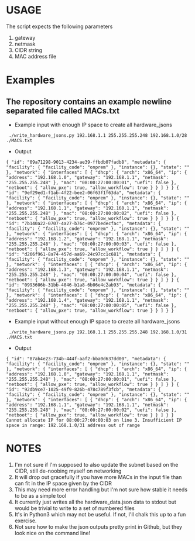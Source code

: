 # USAGE

The script expects the following parameters
1. gateway
2. netmask
3. CIDR string
4. MAC address file

# Examples

## The repository contains an example newline separated file called MACs.txt

- Example input with enough IP space to create all hardware_jsons

` ./write_hardware_jsons.py 192.168.1.1 255.255.255.248 192.168.1.0/28 ./MACS.txt`

- Output

`{
  "id": "09a71298-9013-4234-ae39-ffbdb07fadb8",
  "metadata": {
    "facility": {
      "facility_code": "onprem"
    },
    "instance": {},
    "state": ""
  },
  "network": {
    "interfaces": [
      {
        "dhcp": {
          "arch": "x86_64",
          "ip": {
            "address": "192.168.1.0",
            "gateway": "192.168.1.1",
            "netmask": "255.255.255.248"
          },
          "mac": "08:00:27:00:00:01",
          "uefi": false
        },
        "netboot": {
          "allow_pxe": true,
          "allow_workflow": true
        }
      }
    ]
  }
}
{
  "id": "9ef29ed1-f1ab-4f22-bee2-06f63f1f63da",
  "metadata": {
    "facility": {
      "facility_code": "onprem"
    },
    "instance": {},
    "state": ""
  },
  "network": {
    "interfaces": [
      {
        "dhcp": {
          "arch": "x86_64",
          "ip": {
            "address": "192.168.1.1",
            "gateway": "192.168.1.1",
            "netmask": "255.255.255.248"
          },
          "mac": "08:00:27:00:00:02",
          "uefi": false
        },
        "netboot": {
          "allow_pxe": true,
          "allow_workflow": true
        }
      }
    ]
  }
}
{
  "id": "7b140a22-0707-4a27-b76c-0977bedecfac",
  "metadata": {
    "facility": {
      "facility_code": "onprem"
    },
    "instance": {},
    "state": ""
  },
  "network": {
    "interfaces": [
      {
        "dhcp": {
          "arch": "x86_64",
          "ip": {
            "address": "192.168.1.2",
            "gateway": "192.168.1.1",
            "netmask": "255.255.255.248"
          },
          "mac": "08:00:27:00:00:03",
          "uefi": false
        },
        "netboot": {
          "allow_pxe": true,
          "allow_workflow": true
        }
      }
    ]
  }
}
{
  "id": "d266f961-8a74-457d-aa69-24c97cc1c681",
  "metadata": {
    "facility": {
      "facility_code": "onprem"
    },
    "instance": {},
    "state": ""
  },
  "network": {
    "interfaces": [
      {
        "dhcp": {
          "arch": "x86_64",
          "ip": {
            "address": "192.168.1.3",
            "gateway": "192.168.1.1",
            "netmask": "255.255.255.248"
          },
          "mac": "08:00:27:00:00:04",
          "uefi": false
        },
        "netboot": {
          "allow_pxe": true,
          "allow_workflow": true
        }
      }
    ]
  }
}
{
  "id": "0993606b-31bb-4046-b1a8-6b06e4c2ab93",
  "metadata": {
    "facility": {
      "facility_code": "onprem"
    },
    "instance": {},
    "state": ""
  },
  "network": {
    "interfaces": [
      {
        "dhcp": {
          "arch": "x86_64",
          "ip": {
            "address": "192.168.1.4",
            "gateway": "192.168.1.1",
            "netmask": "255.255.255.248"
          },
          "mac": "08:00:27:00:00:05",
          "uefi": false
        },
        "netboot": {
          "allow_pxe": true,
          "allow_workflow": true
        }
      }
    ]
  }
}`

- Example input without enough IP space to create all hardware_jsons

` ./write_hardware_jsons.py 192.168.1.1 255.255.255.248 192.168.1.0/31 ./MACS.txt`

- Output

`{
  "id": "87ab4e23-734b-444f-aaf2-bba0d637dd00",
  "metadata": {
    "facility": {
      "facility_code": "onprem"
    },
    "instance": {},
    "state": ""
  },
  "network": {
    "interfaces": [
      {
        "dhcp": {
          "arch": "x86_64",
          "ip": {
            "address": "192.168.1.0",
            "gateway": "192.168.1.1",
            "netmask": "255.255.255.248"
          },
          "mac": "08:00:27:00:00:01",
          "uefi": false
        },
        "netboot": {
          "allow_pxe": true,
          "allow_workflow": true
        }
      }
    ]
  }
}
{
  "id": "92db9ce7-1025-49f9-826b-478c789f3fcb",
  "metadata": {
    "facility": {
      "facility_code": "onprem"
    },
    "instance": {},
    "state": ""
  },
  "network": {
    "interfaces": [
      {
        "dhcp": {
          "arch": "x86_64",
          "ip": {
            "address": "192.168.1.1",
            "gateway": "192.168.1.1",
            "netmask": "255.255.255.248"
          },
          "mac": "08:00:27:00:00:02",
          "uefi": false
        },
        "netboot": {
          "allow_pxe": true,
          "allow_workflow": true
        }
      }
    ]
  }
}
Cannot allocate IP for 08:00:27:00:00:03 on line 3. Insufficient IP space in range: 192.168.1.0/31
address out of range
`

# NOTES
1. I'm not sure if I'm supposed to also update the subnet based on the CIDR, still de-noobing myself on networking
2. It will drop out gracefully if you have more MACs in the input file than can fit in the IP space given by the CIDR
3. This may need more error handling but I'm not sure how stable it needs to be as a simple tool
4. It currently just writes all the hardware_data.json data to stdout but would be trivial to write to a set of numbered files
5. It's in Python3 which may not be useful. If not, I'll chalk this up to a fun exercise.
6. Not sure how to make the json outputs pretty print in Github, but they look nice on the command line!
